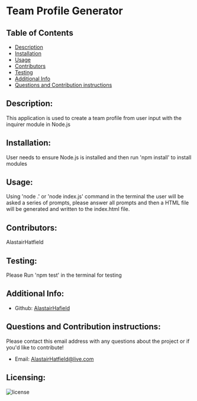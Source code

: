 # Team Profile Generator
  ## Table of Contents 
  - [Description](#description)
  - [Installation](#installation)
  - [Usage](#usage)
  - [Contributors](#contributors)
  - [Testing](#testing)
  - [Additional Info](#additional-info)
  - [Questions and Contribution instructions](#questions-and-contribution-instructions)
  ## Description:
  This application is used to create a team profile from user input with the inquirer module in Node.js
  ## Installation:
  User needs to ensure Node.js is installed and then run 'npm install' to install modules
  ## Usage:
  Using 'node .' or 'node index.js' command in the terminal the user will be asked a series of prompts,
  please answer all prompts and then a HTML file will be generated and written to the index.html file. 
  ## Contributors:
  AlastairHatfield
  ## Testing:
  Please Run 'npm test' in the terminal for testing
  ## Additional Info:
  - Github: [AlastairHafield](https://github.com/AlastairHafield)
  ## Questions and Contribution instructions: 
  Please contact this email address with any questions about the project or if you'd like to contribute!
  - Email: AlastairHatfield@live.com 
  ## Licensing:
  ![license](https://img.shields.io/badge/license-MIT-blue)
